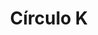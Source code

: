 ---
title: "Círculo K"
url: /san-luis-rio-colorado/circulo-k-avenida-francisco-eusebio-kino-y-26/
shop: Lebensmittel
---